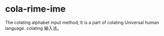 # cola-rime-ime
The colating alphabet input method, It is a part of colating Universal human language. colating 输入法。
